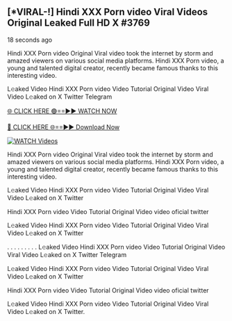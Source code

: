 ## [*VIRAL-!] Hindi XXX Porn video Viral Videos Original Leaked Full HD X #3769

18 seconds ago

Hindi XXX Porn video Original Viral video took the internet by storm and amazed viewers on various social media platforms. Hindi XXX Porn video, a young and talented digital creator, recently became famous thanks to this interesting video.

L𝚎aked Video Hindi XXX Porn video Video Tutorial Original Video Viral Video L𝚎aked on X Twitter Telegram

[🌐 CLICK HERE 🟢==►► WATCH NOW](https://russelviper69.blogspot.com/p/leaked-video.html)

[🔴 CLICK HERE 🌐==►► Download Now](https://russelviper69.blogspot.com/p/leaked-video.html)

[![WATCH Videos](https://i.imgur.com/dJHk4Zq.gif)](https://russelviper69.blogspot.com/p/leaked-video.html)

Hindi XXX Porn video Original Viral video took the internet by storm and amazed viewers on various social media platforms. Hindi XXX Porn video, a young and talented digital creator, recently became famous thanks to this interesting video.

L𝚎aked Video Hindi XXX Porn video Video Tutorial Original Video Viral Video L𝚎aked on X Twitter

Hindi XXX Porn video Video Tutorial Original Video video oficial twitter

L𝚎aked Video Hindi XXX Porn video Video Tutorial Original Video Viral Video L𝚎aked on X Twitter

. . . . . . . . . L𝚎aked Video Hindi XXX Porn video Video Tutorial Original Video Viral Video L𝚎aked on X Twitter Telegram

L𝚎aked Video Hindi XXX Porn video Video Tutorial Original Video Viral Video L𝚎aked on X Twitter

Hindi XXX Porn video Video Tutorial Original Video video oficial twitter

L𝚎aked Video Hindi XXX Porn video Video Tutorial Original Video Viral Video L𝚎aked on X Twitter.